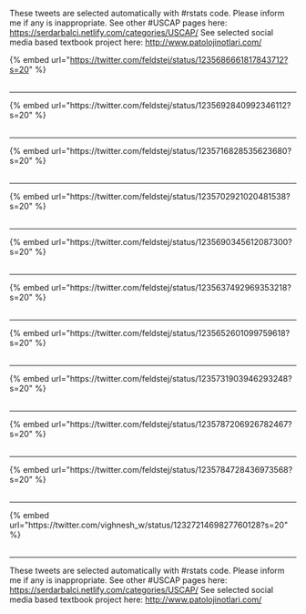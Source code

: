 

These tweets are selected automatically with #rstats code. Please inform me if any is inappropriate.
See other #USCAP pages here: https://serdarbalci.netlify.com/categories/USCAP/ 
See selected social media based textbook project here: http://www.patolojinotlari.com/

{% embed url="https://twitter.com/feldstej/status/1235686661817843712?s=20" %}<br>
<br>
<hr>
{% embed url="https://twitter.com/feldstej/status/1235692840992346112?s=20" %}<br>
<br>
<hr>
{% embed url="https://twitter.com/feldstej/status/1235716828535623680?s=20" %}<br>
<br>
<hr>
{% embed url="https://twitter.com/feldstej/status/1235702921020481538?s=20" %}<br>
<br>
<hr>
{% embed url="https://twitter.com/feldstej/status/1235690345612087300?s=20" %}<br>
<br>
<hr>
{% embed url="https://twitter.com/feldstej/status/1235637492969353218?s=20" %}<br>
<br>
<hr>
{% embed url="https://twitter.com/feldstej/status/1235652601099759618?s=20" %}<br>
<br>
<hr>
{% embed url="https://twitter.com/feldstej/status/1235731903946293248?s=20" %}<br>
<br>
<hr>
{% embed url="https://twitter.com/feldstej/status/1235787206926782467?s=20" %}<br>
<br>
<hr>
{% embed url="https://twitter.com/feldstej/status/1235784728436973568?s=20" %}<br>
<br>
<hr>
{% embed url="https://twitter.com/vighnesh_w/status/1232721469827760128?s=20" %}<br>
<br>
<hr>


These tweets are selected automatically with #rstats code. Please inform me if any is inappropriate.
See other #USCAP pages here: https://serdarbalci.netlify.com/categories/USCAP/ 
See selected social media based textbook project here: http://www.patolojinotlari.com/

